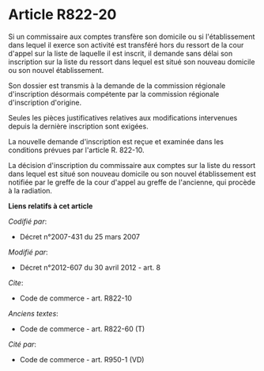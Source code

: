 # Article R822-20

Si un commissaire aux comptes transfère son domicile ou si l'établissement dans lequel il exerce son activité est transféré
hors du ressort de la cour d'appel sur la liste de laquelle il est inscrit, il demande sans délai son inscription sur la
liste du ressort dans lequel est situé son nouveau domicile ou son nouvel établissement. 

Son dossier est transmis à la demande de la commission régionale d'inscription désormais compétente par la commission
régionale d'inscription d'origine. 

Seules les pièces justificatives relatives aux modifications intervenues depuis la dernière inscription sont exigées. 

La nouvelle demande d'inscription est reçue et examinée dans les conditions prévues par l'article R. 822-10. 

La décision d'inscription du commissaire aux comptes sur la liste du ressort dans lequel est situé son nouveau domicile ou
son nouvel établissement est notifiée par le greffe de la cour d'appel au greffe de l'ancienne, qui procède à la radiation.

**Liens relatifs à cet article**

_Codifié par_:

  - Décret n°2007-431 du 25 mars 2007

_Modifié par_:

  - Décret n°2012-607 du 30 avril 2012 - art. 8

_Cite_:

  - Code de commerce - art. R822-10

_Anciens textes_:

  - Code de commerce - art. R822-60 (T)

_Cité par_:

  - Code de commerce - art. R950-1 (VD)
